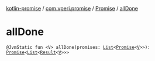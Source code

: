 [kotlin-promise](../../index.md) / [com.vperi.promise](../index.md) / [Promise](index.md) / [allDone](./all-done.md)

# allDone

`@JvmStatic fun <V> allDone(promises: `[`List`](https://kotlinlang.org/api/latest/jvm/stdlib/kotlin.collections/-list/index.html)`<`[`Promise`](index.md)`<`[`V`](all-done.md#V)`>>): `[`Promise`](index.md)`<`[`List`](https://kotlinlang.org/api/latest/jvm/stdlib/kotlin.collections/-list/index.html)`<`[`Result`](../-result/index.md)`<`[`V`](all-done.md#V)`>>>`